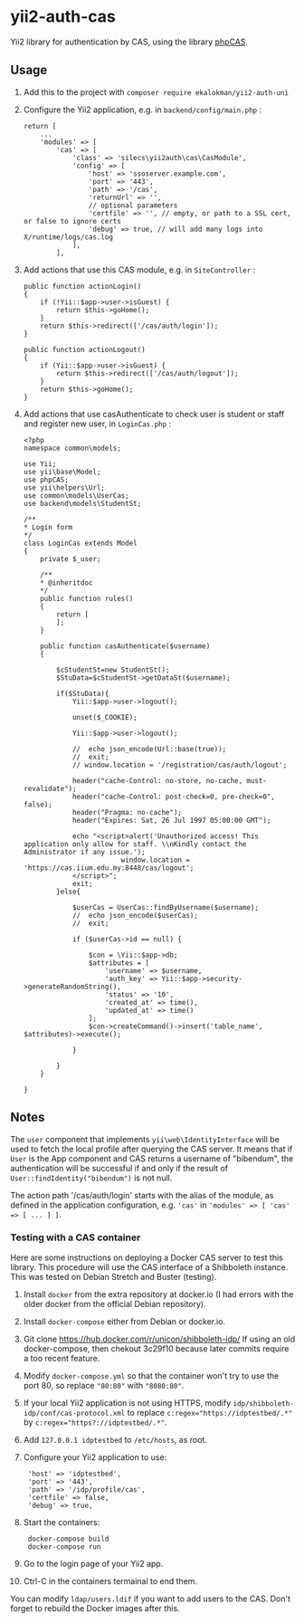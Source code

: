 yii2-auth-cas
=============

Yii2 library for authentication by CAS,
using the library [phpCAS](https://github.com/apereo/phpCAS).

Usage
-----

1. Add this to the project with `composer require ekalokman/yii2-auth-uni`

2. Configure the Yii2 application, e.g. in `backend/config/main.php` :

    ```
    return [
        ...
        'modules' => [
            'cas' => [
                'class' => 'silecs\yii2auth\cas\CasModule',
                'config' => [
                    'host' => 'ssoserver.example.com',
                    'port' => '443',
                    'path' => '/cas',
                    'returnUrl' => '',
                    // optional parameters
                    'certfile' => '', // empty, or path to a SSL cert, or false to ignore certs
                    'debug' => true, // will add many logs into X/runtime/logs/cas.log
                ],
            ],
    ```

3. Add actions that use this CAS module, e.g. in `SiteController` :

    ```
    public function actionLogin()
    {
        if (!Yii::$app->user->isGuest) {
            return $this->goHome();
        }
        return $this->redirect(['/cas/auth/login']);
    }

    public function actionLogout()
    {
        if (Yii::$app->user->isGuest) {
            return $this->redirect(['/cas/auth/logout']);
        }
        return $this->goHome();
    }
    ```

3. Add actions that use casAuthenticate to check user is student or staff and register new user, in `LoginCas.php` :

    ```
    <?php
    namespace common\models;

    use Yii;
    use yii\base\Model;
    use phpCAS;
    use yii\helpers\Url;
    use common\models\UserCas;
    use backend\models\StudentSt;

    /**
    * Login form
    */
    class LoginCas extends Model
    {
        private $_user;

        /**
        * @inheritdoc
        */
        public function rules()
        {
            return [
            ];
        }
        
        public function casAuthenticate($username)
        {

            $cStudentSt=new StudentSt();
            $StuData=$cStudentSt->getDataSt($username);
            
            if($StuData){
                Yii::$app->user->logout();

                unset($_COOKIE);

                Yii::$app->user->logout();

                //  echo json_encode(Url::base(true));
                //  exit;
                // window.location = '/registration/cas/auth/logout';

                header("cache-Control: no-store, no-cache, must-revalidate");
                header("cache-Control: post-check=0, pre-check=0", false);
                header("Pragma: no-cache");
                header("Expires: Sat, 26 Jul 1997 05:00:00 GMT");
            
                echo "<script>alert('Unauthorized access! This application only allow for staff. \\nKindly contact the Administrator if any issue.');
                            window.location = 'https://cas.iium.edu.my:8448/cas/logout';
                </script>";
                exit;
            }else{

                $userCas = UserCas::findByUsername($username);
                //  echo json_encode($userCas);
                //  exit;

                if ($userCas->id == null) {

                    $con = \Yii::$app->db;
                    $attributes = [
                        'username' => $username,
                        'auth_key' => Yii::$app->security->generateRandomString(),
                        'status' => '10',
                        'created_at' => time(),
                        'updated_at' => time()
                    ];
                    $con->createCommand()->insert('table_name', $attributes)->execute();

                }

            }
        }

    }

    ```


Notes
-----

The `user` component that implements `yii\web\IdentityInterface`
will be used to fetch the local profile after querying the CAS server.
It means that if `User` is the App component and CAS returns a username of "bibendum",
the authentication will be successful if and only if
the result of `User::findIdentity("bibendum")` is not null.

The action path '/cas/auth/login' starts with the alias of the module,
as defined in the application configuration, e.g.
`'cas'` in `'modules' => [ 'cas' => [ ... ] ]`.


### Testing with a CAS container

Here are some instructions on deploying a Docker CAS server
to test this library.
This procedure will use the CAS interface of a Shibboleth instance.
This was tested on Debian Stretch and Buster (testing).

1. Install `docker` from the extra repository at docker.io
   (I had errors with the older docker from the official Debian repository).

2. Install `docker-compose` either from Debian or docker.io.

3. Git clone https://hub.docker.com/r/unicon/shibboleth-idp/
   If using an old docker-compose, then chekout 3c29f10
   because later commits require a too recent feature.

4. Modify `docker-compose.yml` so that the container won't try to use the port 80,
   so replace `"80:80"` with `"8080:80"`.

5. If your local Yii2 application is not using HTTPS,
   modify `idp/shibboleth-idp/conf/cas-protocol.xml`
   to replace `c:regex="https://idptestbed/.*"` by `c:regex="https?://idptestbed/.*"`.

6. Add `127.0.0.1 idptestbed` to `/etc/hosts`, as root.

7. Configure your Yii2 application to use:

        'host' => 'idptestbed',
        'port' => '443',
        'path' => '/idp/profile/cas',
        'certfile' => false,
        'debug' => true,

8. Start the containers:

        docker-compose build
        docker-compose run

9. Go to the login page of your Yii2 app.

10. Ctrl-C in the containers termainal to end them.

You can modify `ldap/users.ldif` if you want to add users to the CAS.
Don't forget to rebuild the Docker images after this.
